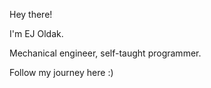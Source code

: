 Hey there!

I'm EJ Oldak.

Mechanical engineer, self-taught programmer.

Follow my journey here :) 
